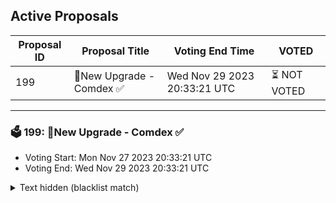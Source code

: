 ## Active Proposals

| Proposal ID | Proposal Title | Voting End Time | VOTED |
|-------------|----------------|-----------------|-------|
| 199 | 💎New Upgrade - Comdex ✅  | Wed Nov 29 2023 20:33:21 UTC | ⏳ NOT VOTED |

---

### 🗳 199: 💎New Upgrade - Comdex ✅ 
- Voting Start: Mon Nov 27 2023 20:33:21 UTC
- Voting End: Wed Nov 29 2023 20:33:21 UTC

<details>
<summary>Text hidden (blacklist match)</summary>
 
</details>

